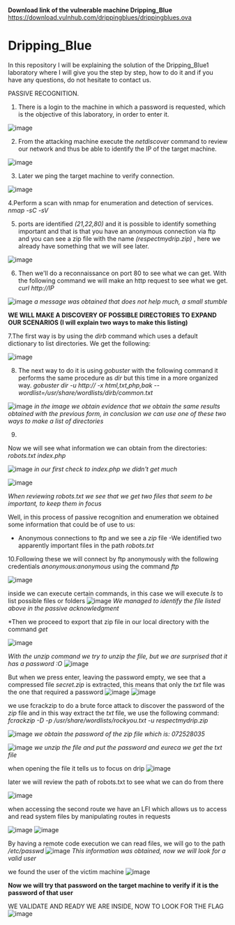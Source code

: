 **Download link of the vulnerable machine Dripping_Blue**
https://download.vulnhub.com/drippingblues/drippingblues.ova


# Dripping_Blue
In this repository I will be explaining the solution of the Dripping_Blue1 laboratory where I will give you the step by step, how to do it and if you have any questions, do not hesitate to contact us.

PASSIVE RECOGNITION.

1. There is a login to the machine in which a password is requested, which is the objective of this laboratory, in order to enter it.
   
![image](https://github.com/moistealth/Dripping_Blue/assets/108200081/ce3b183f-7608-4dff-b444-94462d9bf73c)

2. From the attacking machine execute the *netdiscover* command to review our network and thus be able to identify the IP of the target machine.
   
![image](https://github.com/moistealth/Dripping_Blue/assets/108200081/6adc9dae-42a8-468f-8c5d-10154dbc56c0)

3. Later we ping the target machine to verify connection.

![image](https://github.com/moistealth/Dripping_Blue/assets/108200081/8609c3ed-302e-42f0-b226-bdcd4270a24f)

4.Perform a scan with nmap for enumeration and detection of services.
*nmap -sC -sV <IP>*


5. ports are identified
*(21,22,80)*
and it is possible to identify something important and that is that you have an anonymous connection via ftp and you can see a zip file with the name
*(respectmydrip.zip)* , here we already have something that we will see later.

![image](https://github.com/moistealth/Dripping_Blue/assets/108200081/effb467f-cbda-4250-8afc-dad4a68a1401)

6. Then we'll do a reconnaissance on port 80 to see what we can get.
With the following command we will make an http request to see what we get.
*curl http://IP*

![image](https://github.com/moistealth/Dripping_Blue/assets/108200081/deeaeecb-b87a-494c-bb41-243d05a3ec70)
*a message was obtained that does not help much, a small stumble*

**WE WILL MAKE A DISCOVERY OF POSSIBLE DIRECTORIES TO EXPAND OUR SCENARIOS (I will explain two ways to make this listing)**


7.The first way is by using the *dirb <ip>* command which uses a default dictionary to list directories.
We get the following:

![image](https://github.com/moistealth/Dripping_Blue/assets/108200081/ad97af3e-04ff-46ce-bc2b-1585daf3baae)

8. The next way to do it is using *gobuster* with the following command it performs the same procedure as *dir* but this time in a more organized way.
*gobuster dir -u http://<IP> -x html,txt,php,bak --wordlist=/usr/share/wordlists/dirb/common.txt*

![image](https://github.com/moistealth/Dripping_Blue/assets/108200081/e5824552-0236-4835-9c82-c38efb98bf03)
*in the image we obtain evidence that we obtain the same results obtained with the previous form, in conclusion we can use one of these two ways to make a list of directories*

9. 
Now we will see what information we can obtain from the directories:
*robots.txt*
*index.php*

![image](https://github.com/moistealth/Dripping_Blue/assets/108200081/2252c5d4-b4e3-4704-8e45-12be062b69e7)
*in our first check to *index.php* we didn't get much*

![image](https://github.com/moistealth/Dripping_Blue/assets/108200081/f5c3e48e-1b22-418f-bc7a-f7dd8b73aea3)
 
 *When reviewing *robots.txt* we see that we get two files that seem to be important, to keep them in focus*


 Well, in this process of passive recognition and enumeration we obtained some information that could be of use to us:
 
- Anonymous connections to ftp and we see a *zip* file
-We identified two apparently important files in the path *robots.txt*


10.Following these we will connect by ftp anonymously with the following credentials *anonymous:anonymous* using the command *ftp <IP>*

![image](https://github.com/moistealth/Dripping_Blue/assets/108200081/f1feca26-e924-405b-b701-2b3cf787df32)

inside we can execute certain commands, in this case we will execute *ls* to list possible files or folders
![image](https://github.com/moistealth/Dripping_Blue/assets/108200081/288f1bcd-d3df-43f6-b592-6710468a29b5)
*We managed to identify the file listed above in the passive acknowledgment*

*Then we proceed to export that zip file in our local directory with the command *get <file name>*

![image](https://github.com/moistealth/Dripping_Blue/assets/108200081/440c3712-3593-4715-a633-fdc6f7c8f793)


*With the *unzip* command we try to unzip the file, but we are surprised that it has a password :O*
![image](https://github.com/moistealth/Dripping_Blue/assets/108200081/0050d0a5-d89e-4c5b-83ff-a01373cec124)


But when we press enter, leaving the password empty, we see that a compressed file *secret.zip* is extracted, this means that only the *txt* file was the one that required a password
![image](https://github.com/moistealth/Dripping_Blue/assets/108200081/ea386731-1638-4c07-83dd-1d6006009302)
![image](https://github.com/moistealth/Dripping_Blue/assets/108200081/d2476a54-1405-40e4-8219-89df801a3af3)


we use fcrackzip to do a brute force attack to discover the password of the *zip* file and in this way extract the *txt* file, we use the following command: *fcrackzip -D -p /usr/share/wordlists/rockyou.txt -u respectmydrip.zip*

![image](https://github.com/moistealth/Dripping_Blue/assets/108200081/9e4e3991-32f4-40d1-a806-629bbe76819d)
*we obtain the password of the zip file which is: *072528035**


![image](https://github.com/moistealth/Dripping_Blue/assets/108200081/408ca3e2-bb40-4445-8fdd-c6f18a5010af)
*we unzip the file and put the password and eureca we get the txt file*


when opening the file it tells us to focus on drip
![image](https://github.com/moistealth/Dripping_Blue/assets/108200081/e3d5def5-19c4-4cdb-939a-794687297b1f)


later we will review the path of robots.txt to see what we can do from there

![image](https://github.com/moistealth/Dripping_Blue/assets/108200081/f6d1e7c0-dd42-481a-ac4d-08a108d3ea80)


when accessing the second route we have an LFI which allows us to access and read system files by manipulating routes in requests

![image](https://github.com/moistealth/Dripping_Blue/assets/108200081/6253fc18-1112-4539-bfb6-d66b82fb2d18)
![image](https://github.com/moistealth/Dripping_Blue/assets/108200081/8c2cca22-c41b-491a-b2b3-f5eb633c8fad)


By having a remote code execution we can read files, we will go to the path */etc/passwd*
![image](https://github.com/moistealth/Dripping_Blue/assets/108200081/65fa6435-1335-4ec9-a515-ec8222adcd5f)
*This information was obtained, now we will look for a valid user*


we found the user of the victim machine
![image](https://github.com/moistealth/Dripping_Blue/assets/108200081/c3576fcf-dd45-4c50-a3e4-2c94b6b9f10d)


**Now we will try that password on the target machine to verify if it is the password of that user**


WE VALIDATE AND READY WE ARE INSIDE, NOW TO LOOK FOR THE FLAG
![image](https://github.com/moistealth/Dripping_Blue/assets/108200081/224fd67b-610a-4d25-a5f7-c29c2167cd9e)



